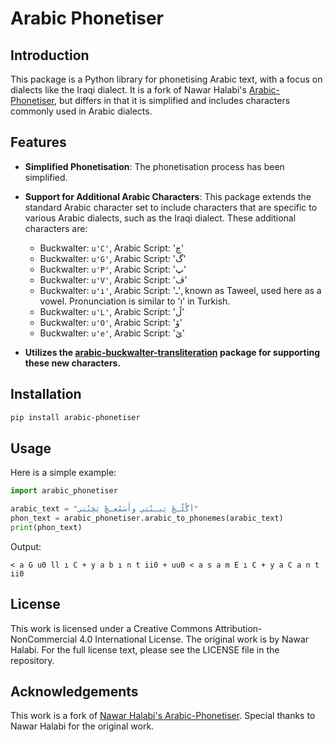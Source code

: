 # Arabic Phonetiser

## Introduction

This package is a Python library for phonetising Arabic text, with a focus on dialects like the Iraqi dialect. It is a fork of Nawar Halabi's [Arabic-Phonetiser](https://github.com/nawarhalabi/Arabic-Phonetiser), but differs in that it is simplified and includes characters commonly used in Arabic dialects.

## Features

- **Simplified Phonetisation**: The phonetisation process has been simplified.

- **Support for Additional Arabic Characters**: This package extends the standard Arabic character set to include characters that are specific to various Arabic dialects, such as the Iraqi dialect. These additional characters are:
    - Buckwalter: `u'C'`, Arabic Script: 'چ'
    - Buckwalter: `u'G'`, Arabic Script: 'گ'
    - Buckwalter: `u'P'`, Arabic Script: 'پ'
    - Buckwalter: `u'V'`, Arabic Script: 'ڤ'
    - Buckwalter: `u'ı'`, Arabic Script: 'ـ', known as Taweel, used here as a vowel. Pronunciation is similar to 'ı' in Turkish.
    - Buckwalter: `u'L'`, Arabic Script: 'ڵ'
    - Buckwalter: `u'O'`, Arabic Script: 'ۆ'
    - Buckwalter: `u'e'`, Arabic Script: 'ێ'

    
- **Utilizes the [arabic-buckwalter-transliteration](https://github.com/hayderkharrufa/arabic-buckwalter-transliteration/tree/main) package for supporting these new characters.**

## Installation

```bash
pip install arabic-phonetiser
```

## Usage

Here is a simple example:

```python
import arabic_phonetiser

arabic_text = "أگُلّـچْ يَبـنْتي وأَسَمْعـچْ يَچَنْتي"
phon_text = arabic_phonetiser.arabic_to_phonemes(arabic_text)
print(phon_text)
```

Output:

```
< a G u0 ll ı C + y a b ı n t ii0 + uu0 < a s a m E ı C + y a C a n t ii0
```

## License

This work is licensed under a Creative Commons Attribution-NonCommercial 4.0 International License. The original work is by Nawar Halabi. For the full license text, please see the LICENSE file in the repository.

## Acknowledgements

This work is a fork of [Nawar Halabi's Arabic-Phonetiser](https://github.com/nawarhalabi/Arabic-Phonetiser). Special thanks to Nawar Halabi for the original work.
